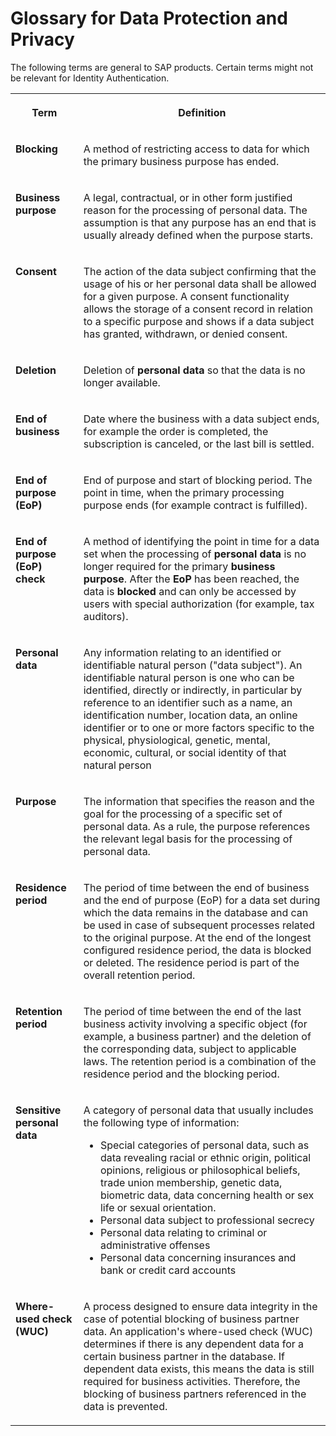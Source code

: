 <!-- loio0d90e3454a9d418a9c2117321e9e52c2 -->

# Glossary for Data Protection and Privacy

The following terms are general to SAP products. Certain terms might not be relevant for Identity Authentication.




<table>
<tr>
<th valign="top">

Term



</th>
<th valign="top">

Definition



</th>
</tr>
<tr>
<td valign="top">

**Blocking** 



</td>
<td valign="top">

A method of restricting access to data for which the primary business purpose has ended.



</td>
</tr>
<tr>
<td valign="top">

**Business purpose** 



</td>
<td valign="top">

A legal, contractual, or in other form justified reason for the processing of personal data. The assumption is that any purpose has an end that is usually already defined when the purpose starts.



</td>
</tr>
<tr>
<td valign="top">

**Consent** 



</td>
<td valign="top">

The action of the data subject confirming that the usage of his or her personal data shall be allowed for a given purpose. A consent functionality allows the storage of a consent record in relation to a specific purpose and shows if a data subject has granted, withdrawn, or denied consent.



</td>
</tr>
<tr>
<td valign="top">

**Deletion** 



</td>
<td valign="top">

Deletion of **personal data** so that the data is no longer available.



</td>
</tr>
<tr>
<td valign="top">

**End of business** 



</td>
<td valign="top">

Date where the business with a data subject ends, for example the order is completed, the subscription is canceled, or the last bill is settled.



</td>
</tr>
<tr>
<td valign="top">

**End of purpose \(EoP\)** 



</td>
<td valign="top">

End of purpose and start of blocking period. The point in time, when the primary processing purpose ends \(for example contract is fulfilled\).



</td>
</tr>
<tr>
<td valign="top">

**End of purpose \(EoP\) check** 



</td>
<td valign="top">

A method of identifying the point in time for a data set when the processing of **personal data** is no longer required for the primary **business purpose**. After the **EoP** has been reached, the data is **blocked** and can only be accessed by users with special authorization \(for example, tax auditors\).



</td>
</tr>
<tr>
<td valign="top">

**Personal data** 



</td>
<td valign="top">

Any information relating to an identified or identifiable natural person \("data subject"\). An identifiable natural person is one who can be identified, directly or indirectly, in particular by reference to an identifier such as a name, an identification number, location data, an online identifier or to one or more factors specific to the physical, physiological, genetic, mental, economic, cultural, or social identity of that natural person



</td>
</tr>
<tr>
<td valign="top">

**Purpose**



</td>
<td valign="top">

The information that specifies the reason and the goal for the processing of a specific set of personal data. As a rule, the purpose references the relevant legal basis for the processing of personal data.



</td>
</tr>
<tr>
<td valign="top">

**Residence period** 



</td>
<td valign="top">

The period of time between the end of business and the end of purpose \(EoP\) for a data set during which the data remains in the database and can be used in case of subsequent processes related to the original purpose. At the end of the longest configured residence period, the data is blocked or deleted. The residence period is part of the overall retention period.



</td>
</tr>
<tr>
<td valign="top">

**Retention period** 



</td>
<td valign="top">

The period of time between the end of the last business activity involving a specific object \(for example, a business partner\) and the deletion of the corresponding data, subject to applicable laws. The retention period is a combination of the residence period and the blocking period.



</td>
</tr>
<tr>
<td valign="top">

**Sensitive personal data** 



</td>
<td valign="top">

A category of personal data that usually includes the following type of information:

-   Special categories of personal data, such as data revealing racial or ethnic origin, political opinions, religious or philosophical beliefs, trade union membership, genetic data, biometric data, data concerning health or sex life or sexual orientation.
-   Personal data subject to professional secrecy
-   Personal data relating to criminal or administrative offenses
-   Personal data concerning insurances and bank or credit card accounts



</td>
</tr>
<tr>
<td valign="top">

**Where-used check \(WUC\)** 



</td>
<td valign="top">

A process designed to ensure data integrity in the case of potential blocking of business partner data. An application's where-used check \(WUC\) determines if there is any dependent data for a certain business partner in the database. If dependent data exists, this means the data is still required for business activities. Therefore, the blocking of business partners referenced in the data is prevented.



</td>
</tr>
</table>

